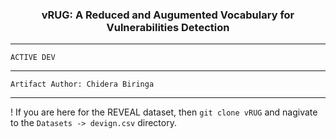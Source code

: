 <h3 align = "center"> vRUG: A Reduced and Augumented Vocabulary for Vulnerabilities Detection </h3>
<hr>

```ACTIVE DEV```
<hr>

```Artifact Author: Chidera Biringa```

<hr>

<!-- ### Datasets
We use six software vulnerabily datasets: [D2A](https://arxiv.org/pdf/2102.07995.pdf), [Devign](https://arxiv.org/pdf/1909.03496.pdf), [REVEAL](https://arxiv.org/pdf/2009.07235.pdf) in evaluating vReduce, [Draper]() -->

!
If you are here for the REVEAL dataset, then ```git clone vRUG``` and nagivate to the ```Datasets -> devign.csv``` directory.